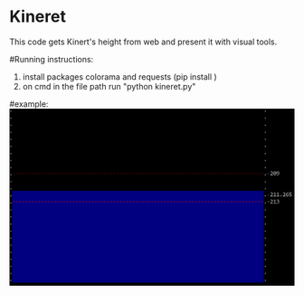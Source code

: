 # Kineret
This code gets Kinert's height from web and present it with visual tools.

#Running instructions:
1. install packages colorama and requests (pip install <pname>)
  2. on cmd in the file path run "python kineret.py"
  
  #example:
  ![alt text](https://github.com/lidor03/Kineret/blob/master/%E2%80%8F%E2%80%8Frunning_example.PNG?raw=true)
  
  
